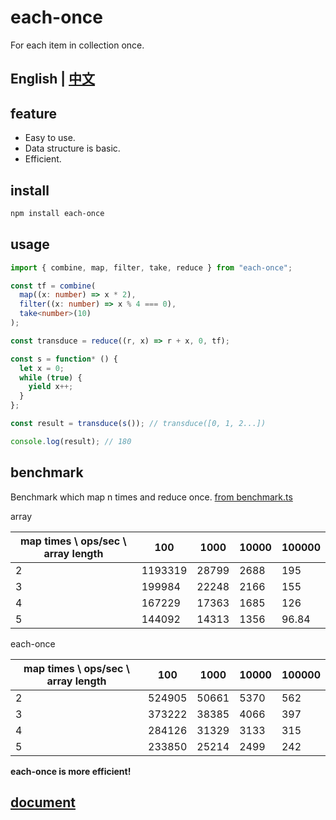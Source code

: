 # each-once 

For each item in collection once.

English | [中文](https://github.com/Iplaylf2/each-once/blob/main/doc/README.cn.md)
-

## feature

- Easy to use.
- Data structure is basic.
- Efficient.

## install

``` bash
npm install each-once
```

## usage

``` typescript
import { combine, map, filter, take, reduce } from "each-once";

const tf = combine(
  map((x: number) => x * 2),
  filter((x: number) => x % 4 === 0),
  take<number>(10)
);

const transduce = reduce((r, x) => r + x, 0, tf);

const s = function* () {
  let x = 0;
  while (true) {
    yield x++;
  }
};

const result = transduce(s()); // transduce([0, 1, 2...])

console.log(result); // 180

```

## benchmark

Benchmark which map n times and reduce once. [from benchmark.ts](https://github.com/Iplaylf2/each-once/blob/main/debug/benchmark.ts)

array

| map times \ ops/sec \  array length | 100     | 1000  | 10000 | 100000 |
| ----------------------------------- | ------- | ----- | ----- | ------ |
| 2                                   | 1193319 | 28799 | 2688  | 195    |
| 3                                   | 199984  | 22248 | 2166  | 155    |
| 4                                   | 167229  | 17363 | 1685  | 126    |
| 5                                   | 144092  | 14313 | 1356  | 96.84  |
  

each-once

| map times \ ops/sec \  array length | 100    | 1000  | 10000 | 100000 |
| ----------------------------------- | ------ | ----- | ----- | ------ |
| 2                                   | 524905 | 50661 | 5370  | 562    |
| 3                                   | 373222 | 38385 | 4066  | 397    |
| 4                                   | 284126 | 31329 | 3133  | 315    |
| 5                                   | 233850 | 25214 | 2499  | 242    |
  

**each-once is more efficient!**

## [document](https://github.com/Iplaylf2/each-once/blob/main/doc/document.md)